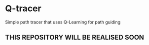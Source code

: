 # Q-tracer
Simple path tracer that uses Q-Learning for path guiding

## THIS REPOSITORY WILL BE REALISED SOON
